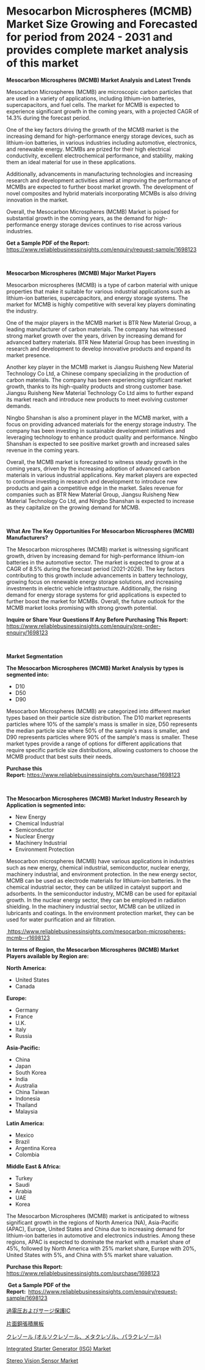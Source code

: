 <p><h1>Mesocarbon Microspheres (MCMB) Market Size Growing and Forecasted for period from 2024 - 2031 and provides complete market analysis of this market</h1></p><p><strong>Mesocarbon Microspheres (MCMB) Market Analysis and Latest Trends</strong></p>
<p><p>Mesocarbon Microspheres (MCMB) are microscopic carbon particles that are used in a variety of applications, including lithium-ion batteries, supercapacitors, and fuel cells. The market for MCMB is expected to experience significant growth in the coming years, with a projected CAGR of 14.3% during the forecast period.</p><p>One of the key factors driving the growth of the MCMB market is the increasing demand for high-performance energy storage devices, such as lithium-ion batteries, in various industries including automotive, electronics, and renewable energy. MCMBs are prized for their high electrical conductivity, excellent electrochemical performance, and stability, making them an ideal material for use in these applications.</p><p>Additionally, advancements in manufacturing technologies and increasing research and development activities aimed at improving the performance of MCMBs are expected to further boost market growth. The development of novel composites and hybrid materials incorporating MCMBs is also driving innovation in the market.</p><p>Overall, the Mesocarbon Microspheres (MCMB) Market is poised for substantial growth in the coming years, as the demand for high-performance energy storage devices continues to rise across various industries.</p></p>
<p><strong>Get a Sample PDF of the Report:&nbsp;</strong> <a href="https://www.reliablebusinessinsights.com/enquiry/request-sample/1698123">https://www.reliablebusinessinsights.com/enquiry/request-sample/1698123</a></p>
<p>&nbsp;</p>
<p><strong>Mesocarbon Microspheres (MCMB) Major Market Players</strong></p>
<p><p>Mesocarbon microspheres (MCMB) is a type of carbon material with unique properties that make it suitable for various industrial applications such as lithium-ion batteries, supercapacitors, and energy storage systems. The market for MCMB is highly competitive with several key players dominating the industry. </p><p>One of the major players in the MCMB market is BTR New Material Group, a leading manufacturer of carbon materials. The company has witnessed strong market growth over the years, driven by increasing demand for advanced battery materials. BTR New Material Group has been investing in research and development to develop innovative products and expand its market presence.</p><p>Another key player in the MCMB market is Jiangsu Ruisheng New Material Technology Co Ltd, a Chinese company specializing in the production of carbon materials. The company has been experiencing significant market growth, thanks to its high-quality products and strong customer base. Jiangsu Ruisheng New Material Technology Co Ltd aims to further expand its market reach and introduce new products to meet evolving customer demands.</p><p>Ningbo Shanshan is also a prominent player in the MCMB market, with a focus on providing advanced materials for the energy storage industry. The company has been investing in sustainable development initiatives and leveraging technology to enhance product quality and performance. Ningbo Shanshan is expected to see positive market growth and increased sales revenue in the coming years.</p><p>Overall, the MCMB market is forecasted to witness steady growth in the coming years, driven by the increasing adoption of advanced carbon materials in various industrial applications. Key market players are expected to continue investing in research and development to introduce new products and gain a competitive edge in the market. Sales revenue for companies such as BTR New Material Group, Jiangsu Ruisheng New Material Technology Co Ltd, and Ningbo Shanshan is expected to increase as they capitalize on the growing demand for MCMB.</p></p>
<p>&nbsp;</p>
<p><strong>What Are The Key Opportunities For Mesocarbon Microspheres (MCMB) Manufacturers?</strong></p>
<p><p>The Mesocarbon microspheres (MCMB) market is witnessing significant growth, driven by increasing demand for high-performance lithium-ion batteries in the automotive sector. The market is expected to grow at a CAGR of 8.5% during the forecast period (2021-2026). The key factors contributing to this growth include advancements in battery technology, growing focus on renewable energy storage solutions, and increasing investments in electric vehicle infrastructure. Additionally, the rising demand for energy storage systems for grid applications is expected to further boost the market for MCMBs. Overall, the future outlook for the MCMB market looks promising with strong growth potential.</p></p>
<p><strong>Inquire or Share Your Questions If Any Before Purchasing This Report:</strong> <a href="https://www.reliablebusinessinsights.com/enquiry/pre-order-enquiry/1698123">https://www.reliablebusinessinsights.com/enquiry/pre-order-enquiry/1698123</a></p>
<p>&nbsp;</p>
<p><strong>Market Segmentation</strong></p>
<p><strong>The Mesocarbon Microspheres (MCMB) Market Analysis by types is segmented into:</strong></p>
<p><ul><li>D10</li><li>D50</li><li>D90</li></ul></p>
<p><p>Mesocarbon Microspheres (MCMB) are categorized into different market types based on their particle size distribution. The D10 market represents particles where 10% of the sample's mass is smaller in size, D50 represents the median particle size where 50% of the sample's mass is smaller, and D90 represents particles where 90% of the sample's mass is smaller. These market types provide a range of options for different applications that require specific particle size distributions, allowing customers to choose the MCMB product that best suits their needs.</p></p>
<p><strong>Purchase this Report:&nbsp;</strong><a href="https://www.reliablebusinessinsights.com/purchase/1698123">https://www.reliablebusinessinsights.com/purchase/1698123</a></p>
<p>&nbsp;</p>
<p><strong>The Mesocarbon Microspheres (MCMB) Market Industry Research by Application is segmented into:</strong></p>
<p><ul><li>New Energy</li><li>Chemical Industrial</li><li>Semiconductor</li><li>Nuclear Energy</li><li>Machinery Industrial</li><li>Environment Protection</li></ul></p>
<p><p>Mesocarbon microspheres (MCMB) have various applications in industries such as new energy, chemical industrial, semiconductor, nuclear energy, machinery industrial, and environment protection. In the new energy sector, MCMB can be used as electrode materials for lithium-ion batteries. In the chemical industrial sector, they can be utilized in catalyst support and adsorbents. In the semiconductor industry, MCMB can be used for epitaxial growth. In the nuclear energy sector, they can be employed in radiation shielding. In the machinery industrial sector, MCMB can be utilized in lubricants and coatings. In the environment protection market, they can be used for water purification and air filtration.</p></p>
<p><a href="https://www.reliablebusinessinsights.com/mesocarbon-microspheres-mcmb--r1698123">&nbsp;https://www.reliablebusinessinsights.com/mesocarbon-microspheres-mcmb--r1698123</a></p>
<p><strong>In terms of Region, the Mesocarbon Microspheres (MCMB) Market Players available by Region are:</strong></p>
<p>
    <p> <strong> North America: </strong>
        <ul>
            <li>United States</li>
            <li>Canada</li>
        </ul>
        </p> 
    <p> <strong> Europe: </strong>
        <ul>
            <li>Germany</li>
            <li>France</li>
            <li>U.K.</li>
            <li>Italy</li>
            <li>Russia</li>
        </ul>
        </p> 
    <p> <strong> Asia-Pacific: </strong>
        <ul>
            <li>China</li>
            <li>Japan</li>
            <li>South Korea</li>
            <li>India</li>
            <li>Australia</li>
            <li>China Taiwan</li>
            <li>Indonesia</li>
            <li>Thailand</li>
            <li>Malaysia</li>
        </ul>
        </p> 
    <p> <strong> Latin America: </strong>
        <ul>
            <li>Mexico</li>
            <li>Brazil</li>
            <li>Argentina Korea</li>
            <li>Colombia</li>
        </ul>
        </p> 
    <p> <strong> Middle East & Africa: </strong>
        <ul>
            <li>Turkey</li>
            <li>Saudi</li>
            <li>Arabia</li>
            <li>UAE</li>
            <li>Korea</li>
        </ul>
    </p>
    </p>
<p><p>The Mesocarbon Microspheres (MCMB) market is anticipated to witness significant growth in the regions of North America (NA), Asia-Pacific (APAC), Europe, United States and China due to increasing demand for lithium-ion batteries in automotive and electronics industries. Among these regions, APAC is expected to dominate the market with a market share of 45%, followed by North America with 25% market share, Europe with 20%, United States with 5%, and China with 5% market share valuation.</p></p>
<p><strong>Purchase this Report: </strong><a href="https://www.reliablebusinessinsights.com/purchase/1698123">https://www.reliablebusinessinsights.com/purchase/1698123</a></p>
<p>&nbsp;<strong>Get a Sample PDF of the Report:&nbsp;&nbsp;</strong><a href="https://www.reliablebusinessinsights.com/enquiry/request-sample/1698123">https://www.reliablebusinessinsights.com/enquiry/request-sample/1698123</a></p>
<p><strong></strong></p>
<p><p><a href="https://github.com/LenoraKris2023/Market-Research-Report-List-1/blob/main/6190200100493.md">過電圧およびサージ保護IC</a></p><p><a href="https://github.com/JoanaNitzsche/Market-Research-Report-List-1/blob/main/7974902100494.md">片面銅張積層板</a></p><p><a href="https://medium.com/@harmonybogan1944/%E3%82%AF%E3%83%AC%E3%82%BE%E3%83%BC%E3%83%AB-%E3%82%AA%E3%83%AB%E3%83%88%E3%82%AF%E3%83%AC%E3%82%BE%E3%83%BC%E3%83%AB-%E3%83%A1%E3%82%BF%E3%82%AF%E3%83%AC%E3%82%BE%E3%83%BC%E3%83%AB-%E3%83%91%E3%83%A9%E3%82%AF%E3%83%AC%E3%82%BE%E3%83%BC%E3%83%AB-%E5%B8%82%E5%A0%B4-%E7%AB%B6%E4%BA%89%E5%88%86%E6%9E%90-%E5%B8%82%E5%A0%B4%E5%8B%95%E5%90%91-2031%E5%B9%B4%E3%81%BE%E3%81%A7%E3%81%AE%E4%BA%88%E6%B8%AC-f2a2558c028e">クレゾール (オルソクレゾール、メタクレゾル、パラクレゾール)</a></p><p><a href="https://github.com/LibbySpencer2018/Market-Research-Report-List-1/blob/main/integrated-starter-generator-isg-market.md">Integrated Starter Generator (ISG) Market</a></p><p><a href="https://github.com/ashman753/Market-Research-Report-List-1/blob/main/stereo-vision-sensor-market.md">Stereo Vision Sensor Market</a></p></p>